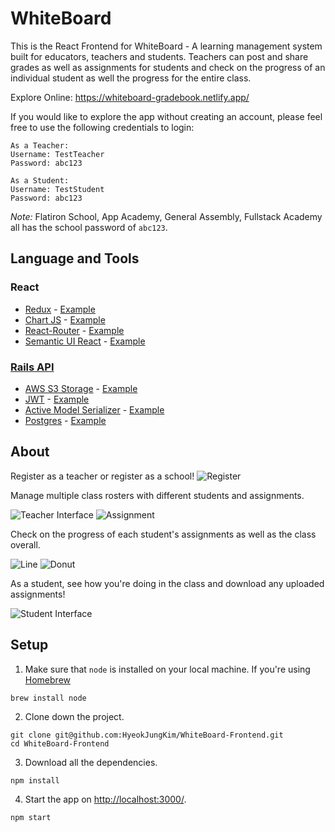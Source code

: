# WhiteBoard 
This is the React Frontend for WhiteBoard - 
A learning management system built for educators, teachers and students. Teachers can post and share grades as well as assignments for students and check on the progress of an individual student as well the progress for the entire class.

Explore Online: <https://whiteboard-gradebook.netlify.app/>

If you would like to explore the app without creating an account, please feel free to use the following credentials to login:

```
As a Teacher:
Username: TestTeacher   
Password: abc123

As a Student:
Username: TestStudent
Password: abc123
```

*Note:* Flatiron School, App Academy, General Assembly, Fullstack Academy all has the school password of `abc123`. 

## Language and Tools

### React
- [Redux](https://redux.js.org/) - [Example](https://github.com/HyeokJungKim/WhiteBoard-Frontend/blob/master/src/Redux/Index.js#L5)
- [Chart JS](https://www.chartjs.org/) - [Example](https://github.com/HyeokJungKim/WhiteBoard-Frontend/blob/master/src/TeacherComponents/OneStudentInfo.js#L26)
- [React-Router](https://reactrouter.com/) - [Example](https://github.com/HyeokJungKim/WhiteBoard-Frontend/blob/master/src/App.js#L30)
- [Semantic UI React](https://react.semantic-ui.com/) - [Example](https://github.com/HyeokJungKim/WhiteBoard-Frontend/blob/master/src/Containers/HomeContainer.js#L2)

### [Rails API](https://github.com/HyeokJungKim/WhiteBoard-backend)
- [AWS S3 Storage](https://aws.amazon.com/s3/) - [Example](https://github.com/HyeokJungKim/WhiteBoard-Backend/blob/master/config/environments/production.rb#L4)
- [JWT](https://jwt.io/) - [Example](https://github.com/HyeokJungKim/WhiteBoard-Backend/blob/master/app/controllers/application_controller.rb#L11)
- [Active Model Serializer](https://github.com/rails-api/active_model_serializers) - [Example](https://github.com/HyeokJungKm/WhiteBoard-Backend/blob/master/app/serializers/teacher_serializer.rb) 
- [Postgres](https://www.postgresql.org/) - [Example](https://github.com/HyeokJungKim/WhiteBoard-Backend/blob/master/config/database.yml#L18)

## About

Register as a teacher or register as a school!
![Register](https://i.imgur.com/gfXH44u.png)

Manage multiple class rosters with different students and assignments.

![Teacher Interface](https://i.imgur.com/4wyii4k.png)
![Assignment](https://i.imgur.com/dK87GVU.png)

Check on the progress of each student's assignments as well as the class overall.

![Line](https://i.imgur.com/HYcW6PV.png)
![Donut](https://i.imgur.com/uhS4fm1.png)

As a student, see how you're doing in the class and download any uploaded assignments!

![Student Interface](https://i.imgur.com/5day8Qp.png)


## Setup
1. Make sure that `node` is installed on your local machine.
If you're using [Homebrew](https://brew.sh/)

```
brew install node
```

2. Clone down the project.

```
git clone git@github.com:HyeokJungKim/WhiteBoard-Frontend.git
cd WhiteBoard-Frontend
```

3. Download all the dependencies.
```
npm install
```

4. Start the app on <http://localhost:3000/>.
```
npm start
```

